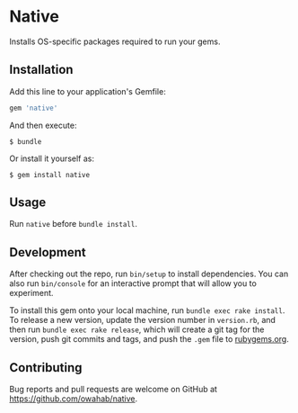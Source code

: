 # Native

Installs OS-specific packages required to run your gems.

## Installation

Add this line to your application's Gemfile:

```ruby
gem 'native'
```

And then execute:

    $ bundle

Or install it yourself as:

    $ gem install native

## Usage

Run `native` before `bundle install`.

## Development

After checking out the repo, run `bin/setup` to install dependencies. You can also run `bin/console` for an interactive prompt that will allow you to experiment.

To install this gem onto your local machine, run `bundle exec rake install`. To release a new version, update the version number in `version.rb`, and then run `bundle exec rake release`, which will create a git tag for the version, push git commits and tags, and push the `.gem` file to [rubygems.org](https://rubygems.org).

## Contributing

Bug reports and pull requests are welcome on GitHub at https://github.com/owahab/native.

